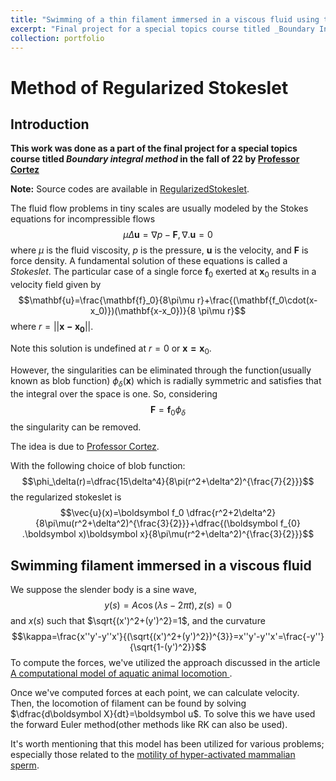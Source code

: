 ```yaml
---
title: "Swimming of a thin filament immersed in a viscous fluid using the Method of Regularized Stokeslet"
excerpt: "Final project for a special topics course titled _Boundary Integral Method_ <br/><img src='/images/RS1.gif'>"
collection: portfolio
---
```


# Method of Regularized Stokeslet
## Introduction
**This work was done as a part of the final project for a special topics course titled _Boundary integral method_ in the fall of 22 by [Professor Cortez](https://sse.tulane.edu/math/faculty/cortez)**

**Note:** Source codes are available in [RegularizedStokeslet](https://github.com/muddin21/RegularizedStokeslet).

The fluid flow problems in tiny scales are usually modeled  by the Stokes equations for incompressible flows  
  $$\mu \Delta \textbf{u}=\nabla p-\textbf{F}, \nabla . \textbf{u}=0$$ where $\mu$ is the fluid viscosity, $p$ is the pressure, $\textbf{u}$ is the velocity, and $\textbf{F}$ is force density. A fundamental solution of these equations is called a $Stokeslet$. The particular case of a single force $\mathbf{f}_0$ exerted at $\mathbf{x}_0$ results in a velocity  field given by
$$\mathbf{u}=\frac{\mathbf{f}_0}{8\pi\mu r}+\frac{(\mathbf{f_0\cdot(x-x_0)})(\mathbf{x-x_0})}{8
\pi\mu r}$$ where $r=||\mathbf{x-x_0}||$.

Note this solution is undefined at $r=0$ or $\mathbf{x=x}_0$.

However, the singularities can be eliminated through the function(usually known as blob function) $\phi_{\delta}(\mathbf{x})$ which is radially symmetric and satisfies that the integral over the space is one. So, considering $$\boldsymbol{F}=\boldsymbol f_0 \phi_{\delta}$$ the singularity can be removed. 

The idea is due to [Professor Cortez](https://epubs.siam.org/doi/10.1137/S106482750038146X).

With the following choice of blob function:
$$\phi_\delta(r)=\dfrac{15\delta^4}{8\pi(r^2+\delta^2)^{\frac{7}{2}}}$$
the regularized stokeslet is 
$$\vec{u}(x)=\boldsymbol f_0 \dfrac{r^2+2\delta^2}{8\pi\mu(r^2+\delta^2)^{\frac{3}{2}}}+\dfrac{(\boldsymbol f_{0} .\boldsymbol x)\boldsymbol x}{8\pi\mu(r^2+\delta^2)^{\frac{3}{2}}}$$



## Swimming filament immersed in a viscous fluid

We suppose the slender body is a sine wave,
$$y(s)=A\cos(\lambda s-2\pi t),z(s)=0$$
and $x(s)$ such that $\sqrt{(x')^2+(y')^2}=1$,
and the curvature 
$$\kappa=\frac{x''y'-y''x'}{(\sqrt{(x')^2+(y')^2})^{3}}=x''y'-y''x'=\frac{-y''}{\sqrt{1-(y')^2}}$$
To compute the forces, we've utilized the approach discussed in the article [A computational model of aquatic animal locomotion
](https://www.sciencedirect.com/science/article/abs/pii/0021999188901581).

Once we've computed forces at each point, we can calculate velocity. Then, the locomotion of filament can be found by solving $\dfrac{d\boldsymbol X}{dt}=\boldsymbol u$. To solve this we have used the forward Euler method(other methods like RK can also be used).

It's worth mentioning that this model has been utilized for various problems; especially those related to the [motility of hyper-activated mammalian sperm](https://www.sciencedirect.com/science/article/abs/pii/S0022519314001635). 
